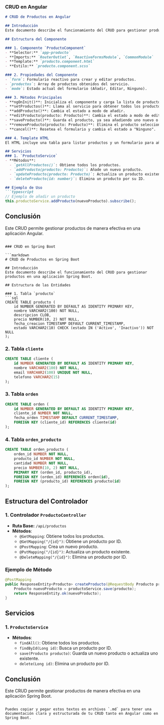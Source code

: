 ### CRUD en Angular

```markdown
# CRUD de Productos en Angular

## Introducción
Este documento describe el funcionamiento del CRUD para gestionar productos en una aplicación Angular.

## Estructura del Componente

### 1. Componente `ProductoComponent`
- **Selector:** `app-producto`
- **Imports:** `RouterOutlet`, `ReactiveFormsModule`, `CommonModule`
- **Template:** `producto.component.html`
- **Estilo:** `producto.component.scss`

### 2. Propiedades del Componente
- `form`: Formulario reactivo para crear y editar productos.
- `productos`: Array de productos obtenidos del servicio.
- `mode`: Estado actual del formulario (Añadir, Editar, Ninguno).

### 3. Métodos Principales
- **ngOnInit()**: Inicializa el componente y carga la lista de productos.
- **setProductos()**: Llama al servicio para obtener todos los productos.
- **addProducto()**: Cambia el estado a modo de añadir.
- **editProducto(producto: Producto)**: Cambia el estado a modo de editar y carga el producto en el formulario.
- **saveProducto()**: Guarda el producto, ya sea añadiendo uno nuevo o actualizando uno existente.
- **removeProducto(producto: Producto)**: Elimina el producto seleccionado.
- **cancel()**: Resetea el formulario y cambia el estado a "Ninguno".

### 4. Template HTML
El HTML incluye una tabla para listar productos y un formulario para añadir/editar productos. Utiliza Bootstrap para el diseño.

## Servicios
### 1. `ProductoService`
- **Métodos**:
  - `getAllProductos()`: Obtiene todos los productos.
  - `addProducto(producto: Producto)`: Añade un nuevo producto.
  - `updateProducto(producto: Producto)`: Actualiza un producto existente.
  - `deleteProducto(id: number)`: Elimina un producto por su ID.

## Ejemplo de Uso
```typescript
// Ejemplo de añadir un producto
this.productoService.addProducto(nuevoProducto).subscribe();
```

## Conclusión
Este CRUD permite gestionar productos de manera efectiva en una aplicación Angular.
```

### CRUD en Spring Boot

```markdown
# CRUD de Productos en Spring Boot

## Introducción
Este documento describe el funcionamiento del CRUD para gestionar productos en una aplicación Spring Boot.

## Estructura de las Entidades

### 1. Tabla `producto`
```sql
CREATE TABLE producto (
    id NUMBER GENERATED BY DEFAULT AS IDENTITY PRIMARY KEY,
    nombre VARCHAR2(100) NOT NULL,
    descripcion CLOB,
    precio NUMBER(10, 2) NOT NULL,
    fecha_creacion TIMESTAMP DEFAULT CURRENT_TIMESTAMP,
    estado VARCHAR2(10) CHECK (estado IN ('Activo', 'Inactivo')) NOT NULL
);
```

### 2. Tabla `cliente`
```sql
CREATE TABLE cliente (
    id NUMBER GENERATED BY DEFAULT AS IDENTITY PRIMARY KEY,
    nombre VARCHAR2(100) NOT NULL,
    email VARCHAR2(100) UNIQUE NOT NULL,
    telefono VARCHAR2(15)
);
```

### 3. Tabla `orden`
```sql
CREATE TABLE orden (
    id NUMBER GENERATED BY DEFAULT AS IDENTITY PRIMARY KEY,
    cliente_id NUMBER NOT NULL,
    fecha_orden TIMESTAMP DEFAULT CURRENT_TIMESTAMP,
    FOREIGN KEY (cliente_id) REFERENCES cliente(id)
);
```

### 4. Tabla `orden_producto`
```sql
CREATE TABLE orden_producto (
    orden_id NUMBER NOT NULL,
    producto_id NUMBER NOT NULL,
    cantidad NUMBER NOT NULL,
    precio NUMBER(10, 2) NOT NULL,
    PRIMARY KEY (orden_id, producto_id),
    FOREIGN KEY (orden_id) REFERENCES orden(id),
    FOREIGN KEY (producto_id) REFERENCES producto(id)
);
```

## Estructura del Controlador

### 1. Controlador `ProductoController`
- **Ruta Base:** `/api/productos`
- **Métodos**:
    - `@GetMapping`: Obtiene todos los productos.
    - `@GetMapping("/{id}")`: Obtiene un producto por ID.
    - `@PostMapping`: Crea un nuevo producto.
    - `@PutMapping("/{id}")`: Actualiza un producto existente.
    - `@DeleteMapping("/{id}")`: Elimina un producto por ID.

### Ejemplo de Método
```java
@PostMapping
public ResponseEntity<Producto> createProducto(@RequestBody Producto producto) {
    Producto nuevoProducto = productoService.save(producto);
    return ResponseEntity.ok(nuevoProducto);
}
```

## Servicios
### 1. `ProductoService`
- **Métodos**:
    - `findAll()`: Obtiene todos los productos.
    - `findById(Long id)`: Busca un producto por ID.
    - `save(Producto producto)`: Guarda un nuevo producto o actualiza uno existente.
    - `delete(Long id)`: Elimina un producto por ID.

## Conclusión
Este CRUD permite gestionar productos de manera efectiva en una aplicación Spring Boot.
```

Puedes copiar y pegar estos textos en archivos `.md` para tener una documentación clara y estructurada de tu CRUD tanto en Angular como en Spring Boot.